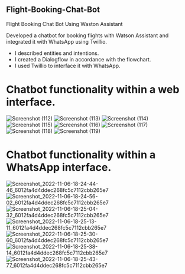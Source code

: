 ## Flight-Booking-Chat-Bot
Flight Booking Chat Bot Using Waston Assistant

Developed a chatbot for booking flights with Watson Assistant and integrated it with WhatsApp using Twillio.

* I described entities and intentions.
* I created a Dialogflow in accordance with the flowchart.
* I used Twillio to interface it with WhatsApp.

# Chatbot functionality within a web interface.

![Screenshot (112)](https://user-images.githubusercontent.com/81558819/200171726-4715df12-3cc2-42a0-88a3-039a926543c5.png)
![Screenshot (113)](https://user-images.githubusercontent.com/81558819/200171728-ee994ed1-43e2-46b1-89cc-e44e213732ce.png)
![Screenshot (114)](https://user-images.githubusercontent.com/81558819/200171730-372c8ea7-7fc8-4b05-aa95-9dc7cd754c8c.png)
![Screenshot (115)](https://user-images.githubusercontent.com/81558819/200171731-b7cf1c5f-be18-4be1-a969-e964d046ab9c.png)
![Screenshot (116)](https://user-images.githubusercontent.com/81558819/200171733-f4712251-2881-4e31-a937-192f52f0527a.png)
![Screenshot (117)](https://user-images.githubusercontent.com/81558819/200171735-cf182621-2dee-4bc8-a219-0d2fbf011a4c.png)
![Screenshot (118)](https://user-images.githubusercontent.com/81558819/200171737-7a145342-9df2-4369-afc6-4dc386c5087e.png)
![Screenshot (119)](https://user-images.githubusercontent.com/81558819/200171720-cc3d168a-d50d-424f-a083-2fec299c889b.png)

# Chatbot functionality within a WhatsApp interface.

![Screenshot_2022-11-06-18-24-44-46_6012fa4d4ddec268fc5c7112cbb265e7](https://user-images.githubusercontent.com/81558819/200172350-e11f3a7e-72fe-4a4c-a37f-e248b32f64b0.jpg)
![Screenshot_2022-11-06-18-24-56-02_6012fa4d4ddec268fc5c7112cbb265e7](https://user-images.githubusercontent.com/81558819/200172353-a85ebff9-963b-4c2e-ad42-1378593e0dcd.jpg)
![Screenshot_2022-11-06-18-25-04-32_6012fa4d4ddec268fc5c7112cbb265e7](https://user-images.githubusercontent.com/81558819/200172354-237328d7-f5f4-46e9-b1bf-ce190da97cab.jpg)
![Screenshot_2022-11-06-18-25-13-11_6012fa4d4ddec268fc5c7112cbb265e7](https://user-images.githubusercontent.com/81558819/200172357-5ea8da47-a213-4395-9863-43c87c60f3cc.jpg)
![Screenshot_2022-11-06-18-25-30-60_6012fa4d4ddec268fc5c7112cbb265e7](https://user-images.githubusercontent.com/81558819/200172360-afba884d-5ac1-4588-b475-2fdb94bfec24.jpg)
![Screenshot_2022-11-06-18-25-38-14_6012fa4d4ddec268fc5c7112cbb265e7](https://user-images.githubusercontent.com/81558819/200172364-8cb65c58-9ab5-4ba5-bea7-18880172ba3b.jpg)
![Screenshot_2022-11-06-18-25-43-77_6012fa4d4ddec268fc5c7112cbb265e7](https://user-images.githubusercontent.com/81558819/200172368-c16e60ab-7d87-4116-a449-bfdbff5b0f04.jpg)


